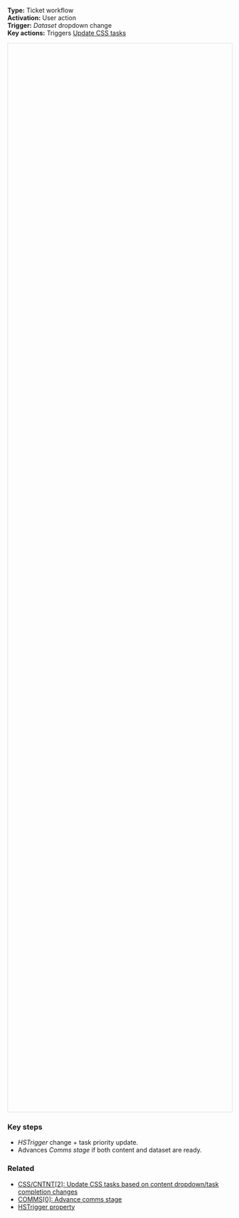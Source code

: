 **Type:** Ticket workflow  
**Activation:** User action  
**Trigger:** *Dataset* dropdown change  
**Key actions:** Triggers <u>Update CSS tasks</u>  

<div id="viewer" style="width:100%;height:60vh;border:1px solid #ddd;"></div>
<script src="https://cdn.jsdelivr.net/npm/openseadragon@4.1/build/openseadragon/openseadragon.min.js"></script>
<script>
  document.addEventListener('DOMContentLoaded', function () {
    var basePath = window.location.pathname.replace(/\/workflows\/.*/, '/');
    var imgUrl = basePath + "images/CSS-CNTNT-0-Dataset-dropdown-change.png";
    OpenSeadragon({ id: "viewer", prefixUrl: "https://cdn.jsdelivr.net/npm/openseadragon@4.1/build/openseadragon/images/", tileSources: { type: "image", url: imgUrl, buildPyramid: false }, showNavigator: true, showZoomControl: true, showHomeControl: true, showFullPageControl: false });
  });
</script>

### Key steps  
- *HSTrigger* change + task priority update.  
- Advances *Comms stage* if both content and dataset are ready.

### Related  
- [CSS/CNTNT[2]: Update CSS tasks based on content dropdown/task completion changes](../workflows/CSS-CNTNT-2-Update-CSS-tasks.md)  
- [COMMS[0]: Advance comms stage]()  
- [HSTrigger property](../articles/Workflow-internal-properties.md#hstrigger)